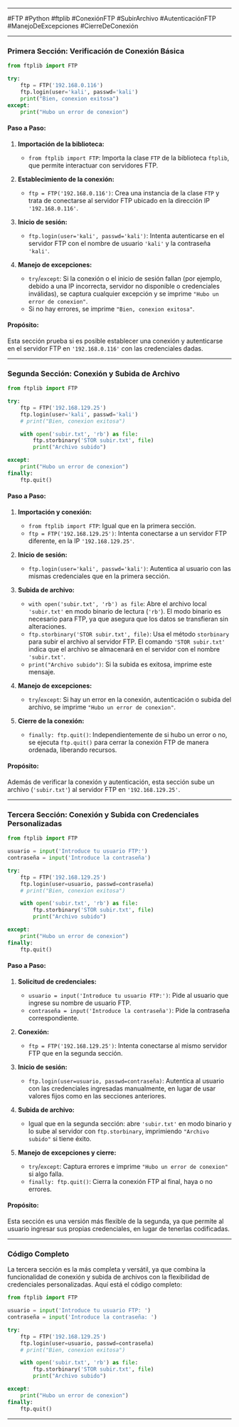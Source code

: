 
---

#FTP #Python #ftplib #ConexiónFTP #SubirArchivo #AutenticaciónFTP #ManejoDeExcepciones #CierreDeConexión

---

### **Primera Sección: Verificación de Conexión Básica**

```python
from ftplib import FTP

try:
    ftp = FTP('192.168.0.116')
    ftp.login(user='kali', passwd='kali')
    print("Bien, conexion exitosa")
except:
    print("Hubo un error de conexion")
```

#### **Paso a Paso:**
1. **Importación de la biblioteca:**
   - `from ftplib import FTP`: Importa la clase `FTP` de la biblioteca `ftplib`, que permite interactuar con servidores FTP.
   
2. **Establecimiento de la conexión:**
   - `ftp = FTP('192.168.0.116')`: Crea una instancia de la clase `FTP` y trata de conectarse al servidor FTP ubicado en la dirección IP `'192.168.0.116'`.
   
3. **Inicio de sesión:**
   - `ftp.login(user='kali', passwd='kali')`: Intenta autenticarse en el servidor FTP con el nombre de usuario `'kali'` y la contraseña `'kali'`.
   
4. **Manejo de excepciones:**
   - `try`/`except`: Si la conexión o el inicio de sesión fallan (por ejemplo, debido a una IP incorrecta, servidor no disponible o credenciales inválidas), se captura cualquier excepción y se imprime `"Hubo un error de conexion"`.
   - Si no hay errores, se imprime `"Bien, conexion exitosa"`.

#### **Propósito:**
Esta sección prueba si es posible establecer una conexión y autenticarse en el servidor FTP en `'192.168.0.116'` con las credenciales dadas.

---

### **Segunda Sección: Conexión y Subida de Archivo**

```python
from ftplib import FTP

try:
    ftp = FTP('192.168.129.25')
    ftp.login(user='kali', passwd='kali')
    # print("Bien, conexion exitosa")

    with open('subir.txt', 'rb') as file:
        ftp.storbinary('STOR subir.txt', file)
        print("Archivo subido")

except:
    print("Hubo un error de conexion")
finally:
    ftp.quit()
```

#### **Paso a Paso:**
1. **Importación y conexión:**
   - `from ftplib import FTP`: Igual que en la primera sección.
   - `ftp = FTP('192.168.129.25')`: Intenta conectarse a un servidor FTP diferente, en la IP `'192.168.129.25'`.
   
2. **Inicio de sesión:**
   - `ftp.login(user='kali', passwd='kali')`: Autentica al usuario con las mismas credenciales que en la primera sección.
   
3. **Subida de archivo:**
   - `with open('subir.txt', 'rb') as file`: Abre el archivo local `'subir.txt'` en modo binario de lectura (`'rb'`). El modo binario es necesario para FTP, ya que asegura que los datos se transfieran sin alteraciones.
   - `ftp.storbinary('STOR subir.txt', file)`: Usa el método `storbinary` para subir el archivo al servidor FTP. El comando `'STOR subir.txt'` indica que el archivo se almacenará en el servidor con el nombre `'subir.txt'`.
   - `print("Archivo subido")`: Si la subida es exitosa, imprime este mensaje.
   
4. **Manejo de excepciones:**
   - `try`/`except`: Si hay un error en la conexión, autenticación o subida del archivo, se imprime `"Hubo un error de conexion"`.
   
5. **Cierre de la conexión:**
   - `finally: ftp.quit()`: Independientemente de si hubo un error o no, se ejecuta `ftp.quit()` para cerrar la conexión FTP de manera ordenada, liberando recursos.

#### **Propósito:**
Además de verificar la conexión y autenticación, esta sección sube un archivo (`'subir.txt'`) al servidor FTP en `'192.168.129.25'`.

---

### **Tercera Sección: Conexión y Subida con Credenciales Personalizadas**

```python
from ftplib import FTP

usuario = input('Introduce tu usuario FTP:')
contraseña = input('Introduce la contraseña')

try:
    ftp = FTP('192.168.129.25')
    ftp.login(user=usuario, passwd=contraseña)
    # print("Bien, conexion exitosa")

    with open('subir.txt', 'rb') as file:
        ftp.storbinary('STOR subir.txt', file)
        print("Archivo subido")

except:
    print("Hubo un error de conexion")
finally:
    ftp.quit()
```

#### **Paso a Paso:**
1. **Solicitud de credenciales:**
   - `usuario = input('Introduce tu usuario FTP:')`: Pide al usuario que ingrese su nombre de usuario FTP.
   - `contraseña = input('Introduce la contraseña')`: Pide la contraseña correspondiente.
   
2. **Conexión:**
   - `ftp = FTP('192.168.129.25')`: Intenta conectarse al mismo servidor FTP que en la segunda sección.
   
3. **Inicio de sesión:**
   - `ftp.login(user=usuario, passwd=contraseña)`: Autentica al usuario con las credenciales ingresadas manualmente, en lugar de usar valores fijos como en las secciones anteriores.
   
4. **Subida de archivo:**
   - Igual que en la segunda sección: abre `'subir.txt'` en modo binario y lo sube al servidor con `ftp.storbinary`, imprimiendo `"Archivo subido"` si tiene éxito.
   
5. **Manejo de excepciones y cierre:**
   - `try`/`except`: Captura errores e imprime `"Hubo un error de conexion"` si algo falla.
   - `finally: ftp.quit()`: Cierra la conexión FTP al final, haya o no errores.

#### **Propósito:**
Esta sección es una versión más flexible de la segunda, ya que permite al usuario ingresar sus propias credenciales, en lugar de tenerlas codificadas.

---

### **Código Completo**
La tercera sección es la más completa y versátil, ya que combina la funcionalidad de conexión y subida de archivos con la flexibilidad de credenciales personalizadas. Aquí está el código completo:

```python
from ftplib import FTP

usuario = input('Introduce tu usuario FTP: ')
contraseña = input('Introduce la contraseña: ')

try:
    ftp = FTP('192.168.129.25')
    ftp.login(user=usuario, passwd=contraseña)
    # print("Bien, conexion exitosa")

    with open('subir.txt', 'rb') as file:
        ftp.storbinary('STOR subir.txt', file)
        print("Archivo subido")

except:
    print("Hubo un error de conexion")
finally:
    ftp.quit()
```

---
